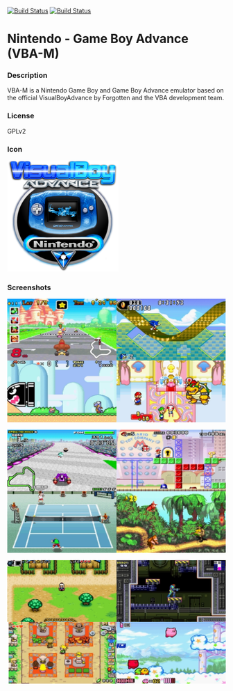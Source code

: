 [![Build Status](https://travis-ci.org/kodi-game/game.libretro.vbam.svg?branch=master)](https://travis-ci.org/kodi-game/game.libretro.vbam)
[![Build Status](https://ci.appveyor.com/api/projects/status/github/kodi-game/game.libretro.vbam?svg=true)](https://ci.appveyor.com/project/kodi-game/game-libretro-vbam)

# Nintendo - Game Boy Advance (VBA-M)

### Description
VBA-M is a Nintendo Game Boy and Game Boy Advance emulator based on the official VisualBoyAdvance by Forgotten and the VBA development team.

### License
GPLv2

### Icon

![Icon](game.libretro.vbam/resources/icon.png)

### Screenshots

![Screenshot](game.libretro.vbam/resources/screenshot-01.jpg)

![Screenshot](game.libretro.vbam/resources/screenshot-02.jpg)

![Screenshot](game.libretro.vbam/resources/screenshot-03.jpg)


